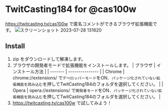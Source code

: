 # TwitCasting184 for @cas100w

https://twitcasting.tv/cas100w で匿名コメントができるブラウザ拡張機能です。
![スクリーンショット 2023-07-28 131620](https://github.com/dep689/TwitCasting184/assets/117683899/a955c6a3-aefa-44bb-af87-efba3644843e)

## Install

1. zip をダウンロードして解凍します。
2. ブラウザの開発者モードで拡張機能をインストールします。
   | ブラウザ | インストール方法 |
   | ------- | --------------- |
   | Chrome  | chrome://extensions/ で`デベロッパーモード`をON．`パッケージ化されていない拡張機能を読み込む`を押してTwitCasting184のフォルダを選択してください。 |
   | Opera   | opera://extensions/ で`開発者モード`をON．`パッケージ化されていない拡張機能を読み込む`を押してTwitCasting184のフォルダを選択してください。 |
3. https://twitcasting.tv/cas100w で試してみよう！
